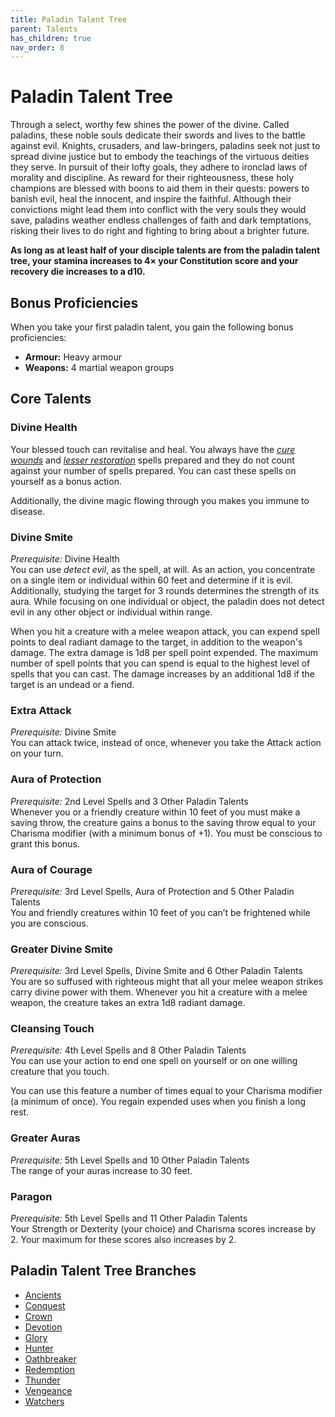```yaml
---
title: Paladin Talent Tree
parent: Talents
has_children: true
nav_order: 8
---
```


# Paladin Talent Tree
Through a select, worthy few shines the power of the divine. Called paladins, these noble souls dedicate their swords and lives to the battle against evil. Knights, crusaders, and law-bringers, paladins seek not just to spread divine justice but to embody the teachings of the virtuous deities they serve. In pursuit of their lofty goals, they adhere to ironclad laws of morality and discipline. As reward for their righteousness, these holy champions are blessed with boons to aid them in their quests: powers to banish evil, heal the innocent, and inspire the faithful. Although their convictions might lead them into conflict with the very souls they would save, paladins weather endless challenges of faith and dark temptations, risking their lives to do right and fighting to bring about a brighter future.

**As long as at least half of your disciple talents are from the paladin talent tree, your stamina increases to 4× your Constitution score and your recovery die increases to a d10.**

## Bonus Proficiencies
When you take your first paladin talent, you gain the following bonus proficiencies:
* **Armour:** Heavy armour
* **Weapons:** 4 martial weapon groups

## Core Talents

### Divine Health
Your blessed touch can revitalise and heal. You always have the [*cure wounds*](https://stormchaserroleplaying.com/stormchaserRPG/Spells/Level1/Evocation/#cure-wounds) and [*lesser restoration*](https://stormchaserroleplaying.com/stormchaserRPG/Spells/Level2/Abjuration/#lesser-restoration) spells prepared and they do not count against your number of spells prepared. You can cast these spells on yourself as a bonus action.

Additionally, the divine magic flowing through you makes you immune to disease.

### Divine Smite
*Prerequisite:* Divine Health<br>
You can use *detect evil*, as the spell, at will. As an action, you concentrate on a single item or individual within 60 feet and determine if it is evil. Additionally, studying the target for 3 rounds determines the strength of its aura. While focusing on one individual or object, the paladin does not detect evil in any other object or individual within range.

When you hit a creature with a melee weapon attack, you can expend spell points to deal radiant damage to the target, in addition to the weapon's damage. The extra damage is 1d8 per spell point expended. The maximum number of spell points that you can spend is equal to the highest level of spells that you can cast. The damage increases by an additional 1d8 if the target is an undead or a fiend.

### Extra Attack
*Prerequisite:* Divine Smite<br>
You can attack twice, instead of once, whenever you take the Attack action on your turn.

### Aura of Protection
*Prerequisite:* 2nd Level Spells and 3 Other Paladin Talents<br>
Whenever you or a friendly creature within 10 feet of you must make a saving throw, the creature gains a bonus to the saving throw equal to your Charisma modifier (with a minimum bonus of +1). You must be conscious to grant this bonus.

### Aura of Courage
*Prerequisite:* 3rd Level Spells, Aura of Protection and 5 Other Paladin Talents<br>
You and friendly creatures within 10 feet of you can’t be frightened while you are conscious.

### Greater Divine Smite
*Prerequisite:* 3rd Level Spells, Divine Smite and 6 Other Paladin Talents<br>
You are so suffused with righteous might that all your melee weapon strikes carry divine power with them. Whenever you hit a creature with a melee weapon, the creature takes an extra 1d8 radiant damage.

### Cleansing Touch
*Prerequisite:* 4th Level Spells and 8 Other Paladin Talents<br>
You can use your action to end one spell on yourself or on one willing creature that you touch.

You can use this feature a number of times equal to your Charisma modifier (a minimum of once). You regain expended uses when you finish a long rest.

### Greater Auras
*Prerequisite:* 5th Level Spells and 10 Other Paladin Talents<br>
The range of your auras increase to 30 feet.

### Paragon
*Prerequisite:* 5th Level Spells and 11 Other Paladin Talents<br>
Your Strength or Dexterity (your choice) and Charisma scores increase by 2. Your maximum for these scores also increases by 2.

## Paladin Talent Tree Branches
* [Ancients](https://stormchaserroleplaying.com/stormchaserRPG/Classes/Disciple/Paladin/Ancients/)
* [Conquest](https://stormchaserroleplaying.com/stormchaserRPG/Classes/Disciple/Paladin/Conquest/)
* [Crown](https://stormchaserroleplaying.com/stormchaserRPG/Classes/Disciple/Paladin/Crown/)
* [Devotion](https://stormchaserroleplaying.com/stormchaserRPG/Classes/Disciple/Paladin/Devotion/)
* [Glory](https://stormchaserroleplaying.com/stormchaserRPG/Classes/Disciple/Paladin/GLory/)
* [Hunter](https://stormchaserroleplaying.com/stormchaserRPG/Classes/Disciple/Paladin/Hunter/)
* [Oathbreaker](https://stormchaserroleplaying.com/stormchaserRPG/Classes/Disciple/Paladin/Oathbreaker/)
* [Redemption](https://stormchaserroleplaying.com/stormchaserRPG/Classes/Disciple/Paladin/Redemption/)
* [Thunder](https://stormchaserroleplaying.com/stormchaserRPG/Classes/Disciple/Paladin/Thunder/)
* [Vengeance](https://stormchaserroleplaying.com/stormchaserRPG/Classes/Disciple/Paladin/Vengeance/)
* [Watchers](https://stormchaserroleplaying.com/stormchaserRPG/Classes/Disciple/Paladin/Watchers/)